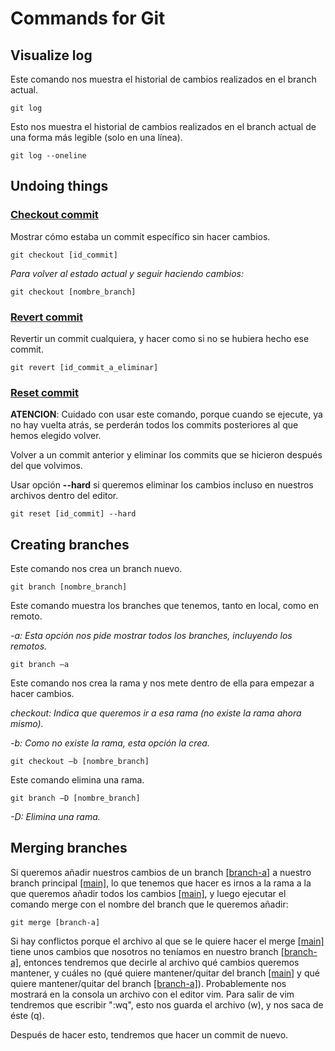 # Commands for Git

## Visualize log

Este comando nos muestra el historial de cambios realizados en el branch actual.

```
git log
```

Esto nos muestra el historial de cambios realizados en el branch actual de una forma más legible (solo en una línea). 

```
git log --oneline
```


## Undoing things

### <ins>Checkout commit</ins>

Mostrar cómo estaba un commit específico sin hacer cambios.

```
git checkout [id_commit]
```

*Para volver al estado actual y seguir haciendo cambios:*

```
git checkout [nombre_branch] 
```


### <ins>Revert commit</ins>

Revertir un commit cualquiera, y hacer como si no se hubiera hecho ese commit. 

```
git revert [id_commit_a_eliminar]
```


### <ins>Reset commit</ins>

**ATENCION**: Cuidado con usar este comando, porque cuando se ejecute, ya no hay vuelta atrás, se perderán todos los commits posteriores al que hemos elegido volver.

Volver a un commit anterior y eliminar los commits que se hicieron después del que volvimos.

 

Usar opción **--hard** si queremos eliminar los cambios incluso en nuestros archivos dentro del editor. 

 
```
git reset [id_commit] --hard 
```


## Creating branches

Este comando nos crea un branch nuevo. 

```
git branch [nombre_branch] 
```



Este comando muestra los branches que tenemos, tanto en local, como en remoto. 

*-a: Esta opción nos pide mostrar todos los branches, incluyendo los remotos.*

```
git branch –a 
```


Este comando nos crea la rama y nos mete dentro de ella para empezar a hacer cambios.

*checkout: Indica que queremos ir a esa rama (no existe la rama ahora mismo).*

*-b: Como no existe la rama, esta opción la crea.*

```
git checkout –b [nombre_branch] 
```


Este comando elimina una rama.

```
git branch –D [nombre_branch] 
```

*-D: Elimina una rama.*


## Merging branches 

 

Si queremos añadir nuestros cambios de un branch <ins>[branch-a]</ins> a nuestro branch principal <ins>[main]</ins>, lo que tenemos que hacer es irnos a la rama a la que queremos añadir todos los cambios <ins>[main]</ins>, y luego ejecutar el comando merge con el nombre del branch que le queremos añadir:  

```
git merge [branch-a]
```

Si hay conflictos porque el archivo al que se le quiere hacer el merge <ins>[main]</ins> tiene unos cambios que nosotros no teníamos en nuestro branch <ins>[branch-a]</ins>, entonces tendremos que decirle al archivo qué cambios queremos mantener, y cuáles no (qué quiere mantener/quitar del branch <ins>[main]</ins> y qué quiere mantener/quitar del branch <ins>[branch-a]</ins>). Probablemente nos mostrará en la consola un archivo con el editor vim. Para salir de vim tendremos que escribir ":wq", esto nos guarda el archivo (w), y nos saca de éste (q). 

Después de hacer esto, tendremos que hacer un commit de nuevo. 

 

 
